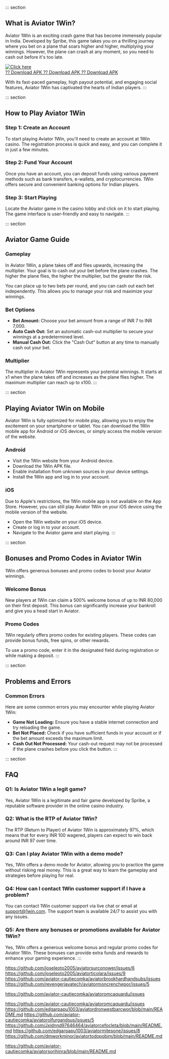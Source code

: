 ::: section
## What is Aviator 1Win?

Aviator 1Win is an exciting crash game that has become immensely popular
in India. Developed by Spribe, this game takes you on a thrilling
journey where you bet on a plane that soars higher and higher,
multiplying your winnings. However, the plane can crash at any moment,
so you need to cash out before it\'s too late.

[![Click
here](https://readscoops.com/wp-content/uploads/2023/03/Readscoop-aviator-1-1.jpg)](https://traff.sbs/deff)\
[?? Download APK ?? Download APK ?? Download
APK](https://traff.sbs/deff)

With its fast-paced gameplay, high payout potential, and engaging social
features, Aviator 1Win has captivated the hearts of Indian players.
:::

::: section
## How to Play Aviator 1Win

### Step 1: Create an Account

To start playing Aviator 1Win, you\'ll need to create an account at 1Win
casino. The registration process is quick and easy, and you can complete
it in just a few minutes.

### Step 2: Fund Your Account

Once you have an account, you can deposit funds using various payment
methods such as bank transfers, e-wallets, and cryptocurrencies. 1Win
offers secure and convenient banking options for Indian players.

### Step 3: Start Playing

Locate the Aviator game in the casino lobby and click on it to start
playing. The game interface is user-friendly and easy to navigate.
:::

::: section
## Aviator Game Guide

### Gameplay

In Aviator 1Win, a plane takes off and flies upwards, increasing the
multiplier. Your goal is to cash out your bet before the plane crashes.
The higher the plane flies, the higher the multiplier, but the greater
the risk.

You can place up to two bets per round, and you can cash out each bet
independently. This allows you to manage your risk and maximize your
winnings.

### Bet Options

-   **Bet Amount:** Choose your bet amount from a range of INR 7 to INR
    7,000.
-   **Auto Cash Out:** Set an automatic cash-out multiplier to secure
    your winnings at a predetermined level.
-   **Manual Cash Out:** Click the "Cash Out" button at any time
    to manually cash out your bet.

### Multiplier

The multiplier in Aviator 1Win represents your potential winnings. It
starts at x1 when the plane takes off and increases as the plane flies
higher. The maximum multiplier can reach up to x100.
:::

::: section
## Playing Aviator 1Win on Mobile

Aviator 1Win is fully optimized for mobile play, allowing you to enjoy
the excitement on your smartphone or tablet. You can download the 1Win
mobile app for Android or iOS devices, or simply access the mobile
version of the website.

### Android

-   Visit the 1Win website from your Android device.
-   Download the 1Win APK file.
-   Enable installation from unknown sources in your device settings.
-   Install the 1Win app and log in to your account.

### iOS

Due to Apple\'s restrictions, the 1Win mobile app is not available on
the App Store. However, you can still play Aviator 1Win on your iOS
device using the mobile version of the website.

-   Open the 1Win website on your iOS device.
-   Create or log in to your account.
-   Navigate to the Aviator game and start playing.
:::

::: section
## Bonuses and Promo Codes in Aviator 1Win

1Win offers generous bonuses and promo codes to boost your Aviator
winnings.

### Welcome Bonus

New players at 1Win can claim a 500% welcome bonus of up to INR 80,000
on their first deposit. This bonus can significantly increase your
bankroll and give you a head start in Aviator.

### Promo Codes

1Win regularly offers promo codes for existing players. These codes can
provide bonus funds, free spins, or other rewards.

To use a promo code, enter it in the designated field during
registration or while making a deposit.
:::

::: section
## Problems and Errors

### Common Errors

Here are some common errors you may encounter while playing Aviator
1Win:

-   **Game Not Loading:** Ensure you have a stable internet connection
    and try reloading the game.
-   **Bet Not Placed:** Check if you have sufficient funds in your
    account or if the bet amount exceeds the maximum limit.
-   **Cash Out Not Processed:** Your cash-out request may not be
    processed if the plane crashes before you click the button.
:::

::: section
## FAQ

### Q1: Is Aviator 1Win a legit game?

Yes, Aviator 1Win is a legitimate and fair game developed by Spribe, a
reputable software provider in the online casino industry.

### Q2: What is the RTP of Aviator 1Win?

The RTP (Return to Player) of Aviator 1Win is approximately 97%, which
means that for every INR 100 wagered, players can expect to win back
around INR 97 over time.

### Q3: Can I play Aviator 1Win with a demo mode?

Yes, 1Win offers a demo mode for Aviator, allowing you to practice the
game without risking real money. This is a great way to learn the
gameplay and strategies before playing for real.

### Q4: How can I contact 1Win customer support if I have a problem?

You can contact 1Win customer support via live chat or email at
support@1win.com. The support team is available 24/7 to assist you with
any issues.

### Q5: Are there any bonuses or promotions available for Aviator 1Win?

Yes, 1Win offers a generous welcome bonus and regular promo codes for
Aviator 1Win. These bonuses can provide extra funds and rewards to
enhance your gaming experience.
:::

https://github.com/joseleoto2005/aviatorsurconower/issues/6
https://github.com/joseleoto2005/aviatorticolara/issues/9
https://github.com/aviator-cautiecomka/aviatorbrookhardhandsubs/issues
https://github.com/revengerjavatech/aviatormoncrenchepor/issues/5

https://github.com/aviator-cautiecomka/aviatoromcaquardu/issues

https://github.com/aviator-cautiecomka/aviatoromcaquardu/issues
https://github.com/edgarpapu1003/aviatordronwestbarcwor/blob/main/README.md
https://github.com/aviator-cautiecomka/aviatorolfurgandsus/issues/5
https://github.com/Jxidnnd97646464/aviatorcefocleta/blob/main/README.md
https://github.com/edgarpapu1003/aviatormitesone/issues/8
https://github.com/dmworkminor/aviatortodopobim/blob/main/README.md

https://github.com/aviator-cautiecomka/aviatorsorihinra/blob/main/README.md

